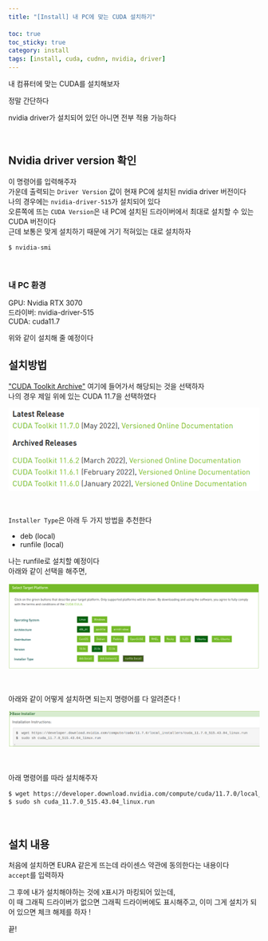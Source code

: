 ```yaml
---
title: "[Install] 내 PC에 맞는 CUDA 설치하기"

toc: true
toc_sticky: true
category: install
tags: [install, cuda, cudnn, nvidia, driver]
---
```


내 컴퓨터에 맞는 CUDA를 설치해보자 <br/>

정말 간단하다 <br/>

nvidia driver가 설치되어 있던 아니면 전부 적용 가능하다 <br/>

<br/>

## Nvidia driver version 확인

이 명령어를 입력해주자 <br/>
가운데 출력되는 `Driver Version` 값이 현재 PC에 설치된 nvidia driver 버전이다 <br/>
나의 경우에는 `nvidia-driver-515`가 설치되어 있다 <br/>
오른쪽에 뜨는 `CUDA Version`은 내 PC에 설치된 드라이버에서 최대로 설치할 수 있는 CUDA 버전이다 <br/>
근데 보통은 맞게 설치하기 때문에 거기 적혀있는 대로 설치하자 <br/>

~~~bash
$ nvidia-smi
~~~

<br/>

### 내 PC 환경

GPU: Nvidia RTX 3070 <br/>
드라이버: nvidia-driver-515 <br/>
CUDA: cuda11.7 <br/>

위와 같이 설치해 줄 예정이다 

## 설치방법

["CUDA Toolkit Archive"](https://developer.nvidia.com/cuda-toolkit-archive) 여기에 들어가서 해당되는 것을 선택하자 <br/>
나의 경우 제일 위에 있는 CUDA 11.7을 선택하였다 <br/>

![](/assets/img/install/2022-07-06/01.png) <br/>

<br/>

`Installer Type`은 아래 두 가지 방법을 추천한다 <br/>
* deb (local)
* runfile (local)

나는 runfile로 설치할 예정이다 <br/>
아래와 같이 선택을 해주면, <br/>

![](/assets/img/install/2022-07-06/02.png) <br/>

<br/>

아래와 같이 어떻게 설치하면 되는지 명령어를 다 알려준다 ! <br/>

![](/assets/img/install/2022-07-06/03.png) <br/>

<br/>

아래 명령어를 따라 설치해주자

~~~bash
$ wget https://developer.download.nvidia.com/compute/cuda/11.7.0/local_installers/cuda_11.7.0_515.43.04_linux.run
$ sudo sh cuda_11.7.0_515.43.04_linux.run
~~~

<br/>

## 설치 내용

처음에 설치하면 EURA 같은게 뜨는데 라이센스 약관에 동의한다는 내용이다 <br/>
`accept`를 입력하자 <br/>

그 후에 내가 설치해야하는 것에 `X`표시가 마킹되어 있는데, <br/>
이 때 그래픽 드라이버가 없으면 그래픽 드라이버에도 표시해주고, 이미 그게 설치가 되어 있으면 체크 해제를 하자 ! <br/>

끝!<br/>